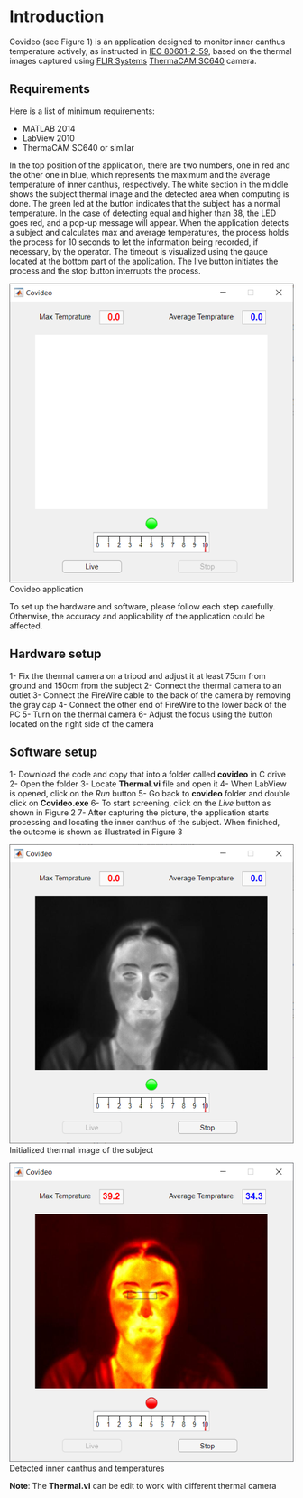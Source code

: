 # Introduction
Covideo (see Figure 1) is an application designed to monitor inner canthus temperature actively, as instructed in [IEC 80601-2-59](https://www.iso.org/standard/69346.html), based on the thermal images captured using [FLIR Systems](https://www.flir.ca/) [ThermaCAM SC640](https://www.photonicsonline.com/doc/thermacam-sc640-0001) camera.

## Requirements
Here is a list of minimum requirements:
 - MATLAB 2014
 - LabView 2010
 - ThermaCAM SC640 or similar

In the top position of the application, there are two numbers, one in red and the other one in blue, which represents the maximum and the average temperature of inner canthus, respectively. The white section in the middle shows the subject thermal image and the detected area when computing is done.  The green led at the button indicates that the subject has a normal temperature. In the case of detecting equal and higher than 38, the LED goes red, and a pop-up message will appear. When the application detects a subject and calculates max and average temperatures, the process holds the process for 10 seconds to let the information being recorded, if necessary, by the operator. The timeout is visualized using the gauge located at the bottom part of the application. The live button initiates the process and the stop button interrupts the process. 

![Figure 1](/images/Covideo.png) Covideo application

To set up the hardware and software, please follow each step carefully. Otherwise, the accuracy and applicability of the application could be affected.

## Hardware setup 
 1- Fix the thermal camera on a tripod and adjust it at least 75cm from ground and 150cm from the subject
 2- Connect the thermal camera to an outlet
 3- Connect the FireWire cable to the back of the camera by removing the gray cap
 4-	Connect the other end of FireWire to the lower back of the PC
 5-	Turn on the thermal camera
 6-	Adjust the focus using the button located on the right side of the camera
 
## Software setup
 1- Download the code and copy that into a folder called **covideo** in C drive
 2-	Open the folder
 3-	Locate **Thermal.vi** file and open it
 4-	When LabView is opened, click on the *Run* button
 5-	Go back to **covideo** folder and double click on **Covideo.exe**
 6-	To start screening, click on the *Live* button as shown in Figure 2
 7-	After capturing the picture, the application starts processing and locating the inner canthus of the subject. When finished, the outcome is shown as illustrated in Figure 3
 
![Figure 2](/images/Initialized.png) Initialized thermal image of the subject 

![Figure 3](/images/Detected.png) Detected inner canthus and temperatures

**Note**: The **Thermal.vi** can be edit to work with different thermal camera
